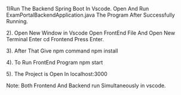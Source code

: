 1)Run The Backend Spring Boot In Vscode. 
Open And Run ExamPortalBackendApplication.java The Program After Successfully Running. 

2). Open New Window in Vscode Open FrontEnd File And Open New Terminal 
Enter cd Frontend Press Enter. 

3). After That Give npm command npm install 

4). To Run FrontEnd Program npm start 

5). The Project is Open In localhost:3000 


Note: 
Both Frontend And Backend run Simultaneously in vscode.

